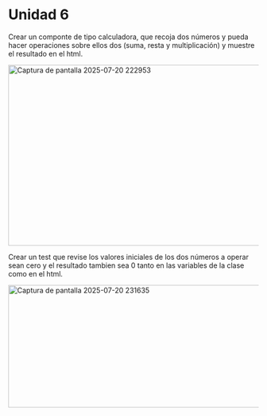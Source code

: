 # Unidad 6

Crear un componte de tipo calculadora, que recoja dos números y pueda hacer operaciones sobre ellos dos (suma, resta y multiplicación) y muestre el resultado en el html.

<img width="747" height="363" alt="Captura de pantalla 2025-07-20 222953" src="https://github.com/user-attachments/assets/a7b769e0-4c5b-4f8e-8648-467ba41eff0d" />

Crear un test que revise los valores iniciales de los dos números a operar sean cero y el resultado tambien sea 0 tanto en las variables de la clase como en el html.

<img width="935" height="246" alt="Captura de pantalla 2025-07-20 231635" src="https://github.com/user-attachments/assets/08e3cadd-c7a3-4156-a660-86fb55337a14" />
